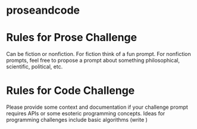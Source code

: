 # proseandcode


# Rules for Prose Challenge
Can be fiction or nonfiction. For fiction think of a fun prompt. For nonfiction prompts, feel free to propose a prompt about something philosophical, scientific, political, etc.


# Rules for Code Challenge
Please provide some context and documentation if your challenge prompt requires APIs or some esoteric programming concepts. Ideas for programming 
challenges include basic algorithms (write )
